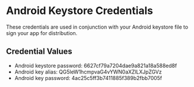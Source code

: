 # Android Keystore Credentials

These credentials are used in conjunction with your Android keystore file to sign your app for distribution. 

## Credential Values

- Android keystore password: 6627cf79a7204dae9a821a18a588ed8f
- Android key alias: QG5leW1hcmpvaG4vYWN0aXZlLXJpZGVz
- Android key password: 4ac25c5ff3b7411885f389b2fbb7005f
      